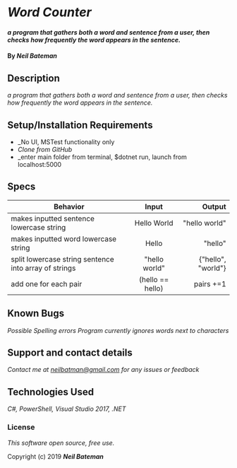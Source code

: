 # _Word Counter_

#### _a program that gathers both a word and sentence from a user, then checks how frequently the word appears in the sentence._

#### By _**Neil Bateman**_

## Description

_a program that gathers both a word and sentence from a user, then checks how frequently the word appears in the sentence._

## Setup/Installation Requirements
* _No UI, MSTest functionality only
* _Clone from GitHub_
* _enter main folder from terminal, $dotnet run, launch from localhost:5000

## Specs

| Behavior | Input | Output |
| ------------- |:-------------:| -----:|
| makes inputted sentence lowercase string | Hello World | "hello world" |
| makes inputted word lowercase string | Hello | "hello" |
| split lowercase string sentence into array of strings | "hello world" | {"hello", "world"} || check each element of the array for the check word | the == cat | false |
| add one for each pair | (hello == hello) | pairs +=1 |

## Known Bugs

_Possible Spelling errors_
_Program currently ignores words next to characters_


## Support and contact details

_Contact me at neilbatman@gmail.com for any issues or feedback_

## Technologies Used

_C#, PowerShell, Visual Studio 2017, .NET_

### License

*This software open source, free use.*

Copyright (c) 2019 **_Neil Bateman_**
